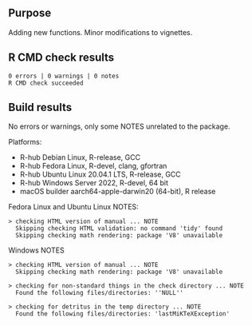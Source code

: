 ## Purpose

Adding new functions. Minor modifications to vignettes.

## R CMD check results

    0 errors | 0 warnings | 0 notes 
    R CMD check succeeded

## Build results

No errors or warnings, only some NOTES unrelated to the package. 

Platforms: 

- R-hub Debian Linux, R-release, GCC
- R-hub Fedora Linux, R-devel, clang, gfortran    
- R-hub Ubuntu Linux 20.04.1 LTS, R-release, GCC    
- R-hub Windows Server 2022, R-devel, 64 bit    
- macOS builder aarch64-apple-darwin20 (64-bit), R release

Fedora Linux and Ubuntu Linux NOTES:

    > checking HTML version of manual ... NOTE
      Skipping checking HTML validation: no command 'tidy' found
      Skipping checking math rendering: package 'V8' unavailable
      
Windows NOTES

    > checking HTML version of manual ... NOTE
      Skipping checking math rendering: package 'V8' unavailable
    
    > checking for non-standard things in the check directory ... NOTE
      Found the following files/directories: ''NULL''
    
    > checking for detritus in the temp directory ... NOTE
      Found the following files/directories: 'lastMiKTeXException'





